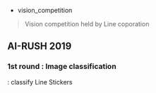 - vision_competition
> Vision competition held by Line coporation

## AI-RUSH 2019 

### 1st round : Image classification 

 : classify Line Stickers



 
